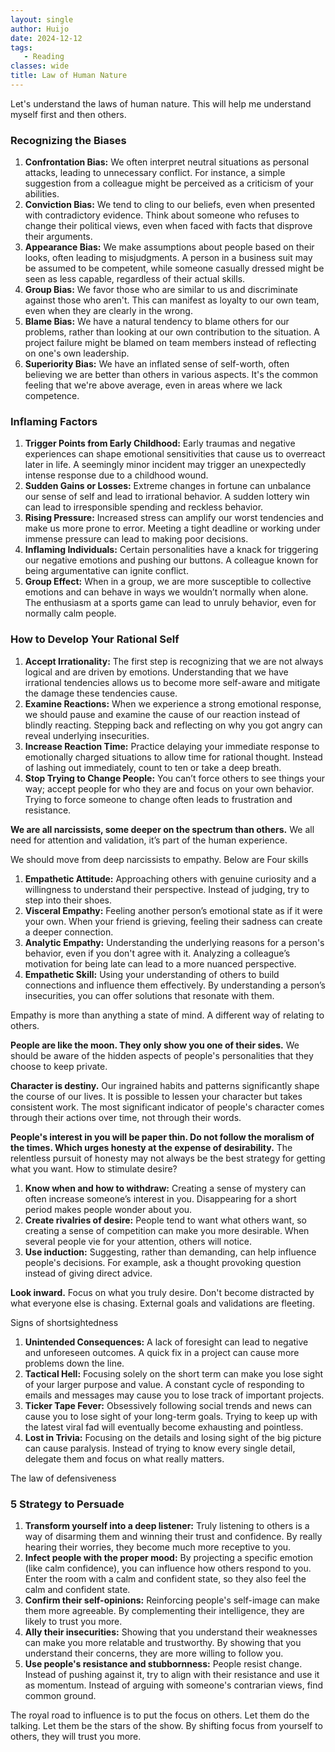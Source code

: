 ```yaml
---
layout: single
author: Huijo
date: 2024-12-12
tags:
   - Reading
classes: wide
title: Law of Human Nature
---
```


Let's understand the laws of human nature. This will help me understand myself first and then others.

### Recognizing the Biases
1.  **Confrontation Bias:** We often interpret neutral situations as personal attacks, leading to unnecessary conflict. For instance, a simple suggestion from a colleague might be perceived as a criticism of your abilities.
2.  **Conviction Bias:** We tend to cling to our beliefs, even when presented with contradictory evidence. Think about someone who refuses to change their political views, even when faced with facts that disprove their arguments.
3.  **Appearance Bias:** We make assumptions about people based on their looks, often leading to misjudgments. A person in a business suit may be assumed to be competent, while someone casually dressed might be seen as less capable, regardless of their actual skills.
4.  **Group Bias:** We favor those who are similar to us and discriminate against those who aren't. This can manifest as loyalty to our own team, even when they are clearly in the wrong.
5.  **Blame Bias:** We have a natural tendency to blame others for our problems, rather than looking at our own contribution to the situation. A project failure might be blamed on team members instead of reflecting on one's own leadership.
6.  **Superiority Bias:** We have an inflated sense of self-worth, often believing we are better than others in various aspects. It's the common feeling that we're above average, even in areas where we lack competence.

### Inflaming Factors
1.  **Trigger Points from Early Childhood:** Early traumas and negative experiences can shape emotional sensitivities that cause us to overreact later in life. A seemingly minor incident may trigger an unexpectedly intense response due to a childhood wound.
2.  **Sudden Gains or Losses:** Extreme changes in fortune can unbalance our sense of self and lead to irrational behavior. A sudden lottery win can lead to irresponsible spending and reckless behavior.
3.  **Rising Pressure:** Increased stress can amplify our worst tendencies and make us more prone to error. Meeting a tight deadline or working under immense pressure can lead to making poor decisions.
4.  **Inflaming Individuals:** Certain personalities have a knack for triggering our negative emotions and pushing our buttons. A colleague known for being argumentative can ignite conflict.
5.  **Group Effect:** When in a group, we are more susceptible to collective emotions and can behave in ways we wouldn’t normally when alone. The enthusiasm at a sports game can lead to unruly behavior, even for normally calm people.

### How to Develop Your Rational Self
1.  **Accept Irrationality:** The first step is recognizing that we are not always logical and are driven by emotions. Understanding that we have irrational tendencies allows us to become more self-aware and mitigate the damage these tendencies cause.
2.  **Examine Reactions:** When we experience a strong emotional response, we should pause and examine the cause of our reaction instead of blindly reacting. Stepping back and reflecting on why you got angry can reveal underlying insecurities.
3.  **Increase Reaction Time:** Practice delaying your immediate response to emotionally charged situations to allow time for rational thought. Instead of lashing out immediately, count to ten or take a deep breath.
4.  **Stop Trying to Change People:** You can’t force others to see things your way; accept people for who they are and focus on your own behavior. Trying to force someone to change often leads to frustration and resistance.

**We are all narcissists, some deeper on the spectrum than others.** We all need for attention and validation, it’s part of the human experience.

We should move from deep narcissists to empathy.
Below are Four skills
1.  **Empathetic Attitude:** Approaching others with genuine curiosity and a willingness to understand their perspective. Instead of judging, try to step into their shoes.
2.  **Visceral Empathy:** Feeling another person’s emotional state as if it were your own. When your friend is grieving, feeling their sadness can create a deeper connection.
3.  **Analytic Empathy:** Understanding the underlying reasons for a person's behavior, even if you don't agree with it. Analyzing a colleague’s motivation for being late can lead to a more nuanced perspective.
4.  **Empathetic Skill:** Using your understanding of others to build connections and influence them effectively. By understanding a person’s insecurities, you can offer solutions that resonate with them.

Empathy is more than anything a state of mind. A different way of relating to others.

**People are like the moon. They only show you one of their sides.** We should be aware of the hidden aspects of people's personalities that they choose to keep private.

**Character is destiny.** Our ingrained habits and patterns significantly shape the course of our lives. It is possible to lessen your character but takes consistent work. The most significant indicator of people's character comes through their actions over time, not through their words.

**People's interest in you will be paper thin. Do not follow the moralism of the times. Which urges honesty at the expense of desirability.** The relentless pursuit of honesty may not always be the best strategy for getting what you want. How to stimulate desire?
1.  **Know when and how to withdraw:** Creating a sense of mystery can often increase someone’s interest in you. Disappearing for a short period makes people wonder about you.
2.  **Create rivalries of desire:** People tend to want what others want, so creating a sense of competition can make you more desirable. When several people vie for your attention, others will notice.
3.  **Use induction:** Suggesting, rather than demanding, can help influence people's decisions. For example, ask a thought provoking question instead of giving direct advice.

**Look inward.** Focus on what you truly desire. Don't become distracted by what everyone else is chasing. External goals and validations are fleeting.

Signs of shortsightedness
1.  **Unintended Consequences:** A lack of foresight can lead to negative and unforeseen outcomes. A quick fix in a project can cause more problems down the line.
2.  **Tactical Hell:** Focusing solely on the short term can make you lose sight of your larger purpose and value. A constant cycle of responding to emails and messages may cause you to lose track of important projects.
3.  **Ticker Tape Fever:** Obsessively following social trends and news can cause you to lose sight of your long-term goals. Trying to keep up with the latest viral fad will eventually become exhausting and pointless.
4.  **Lost in Trivia:** Focusing on the details and losing sight of the big picture can cause paralysis. Instead of trying to know every single detail, delegate them and focus on what really matters.

The law of defensiveness
### 5 Strategy to Persuade
1.  **Transform yourself into a deep listener:** Truly listening to others is a way of disarming them and winning their trust and confidence. By really hearing their worries, they become much more receptive to you.
2.  **Infect people with the proper mood:** By projecting a specific emotion (like calm confidence), you can influence how others respond to you. Enter the room with a calm and confident state, so they also feel the calm and confident state.
3.  **Confirm their self-opinions:** Reinforcing people's self-image can make them more agreeable. By complementing their intelligence, they are likely to trust you more.
4.  **Ally their insecurities:** Showing that you understand their weaknesses can make you more relatable and trustworthy. By showing that you understand their concerns, they are more willing to follow you.
5.  **Use people's resistance and stubbornness:** People resist change. Instead of pushing against it, try to align with their resistance and use it as momentum. Instead of arguing with someone's contrarian views, find common ground.

The royal road to influence is to put the focus on others. Let them do the talking. Let them be the stars of the show. By shifting focus from yourself to others, they will trust you more.